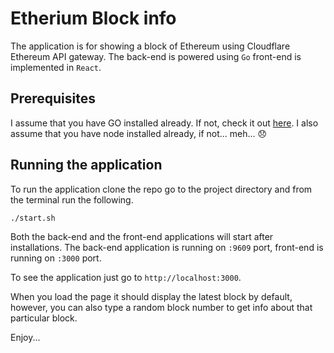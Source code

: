 # Etherium Block info

The application is for showing a block of Ethereum using Cloudflare Ethereum API gateway. The back-end is powered using `Go` front-end is implemented in `React`.

## Prerequisites
I assume that you have GO installed already. If not, check it out [here](https://golang.org/doc/install).
I also assume that you have node installed already, if not... meh... 😞

## Running the application

To run the application clone the repo go to the project directory and from the terminal run the following.

```bash
./start.sh
```
Both the back-end and the front-end applications will start after installations.
The back-end application is running on `:9609` port, front-end is running on `:3000` port.

To see the application just go to `http://localhost:3000`.

When you load the page it should display the latest block by default, however, you can also type a random block number to get info about that particular block.

Enjoy...